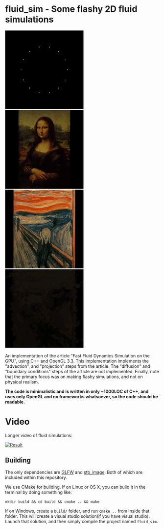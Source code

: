 # fluid_sim - Some flashy 2D fluid simulations

![Animated](gifs/sim1.gif)
![Animated](gifs/sim2.gif)
![Animated](gifs/sim3.gif)
![Animated](gifs/sim4.gif)

An implementation of the article "Fast Fluid Dynamics Simulation on the GPU", using
C++ and OpenGL 3.3. This implementation implements the "advection", and "projection" steps from the
article. The "diffusion" and "boundary conditions" steps of the article are not implemented.
Finally, note that the primary focus was on making flashy simulations, and not on physical realism.

**The code is minimalistic and is written in only ~1000LOC of C++, and uses only OpenGL and no frameworks whatsoever,
so the code should be readable.**

# Video

Longer video of fluid simulations:

[![Result](http://img.youtube.com/vi/FDX-9gTC48o/0.jpg)](https://www.youtube.com/watch?v=FDX-9gTC48o)

## Building

The only dependencies are [GLFW](https://github.com/glfw/glfw) and [stb_image](https://github.com/nothings/stb).
Both of which are included within this repository.

We use CMake for building. If on Linux or OS X, you can build it in the terminal by doing something like:

```
mkdir build && cd build && cmake .. && make
```

If on Windows, create a `build/` folder, and run `cmake ..` from
inside that folder. This will create a visual studio solution(if you
have visual studio). Launch that solution, and then simply compile the
project named `fluid_sim`.








